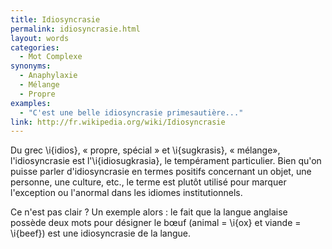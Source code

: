 ```yaml
---
title: Idiosyncrasie
permalink: idiosyncrasie.html
layout: words
categories:
  - Mot Complexe
synonyms:
  - Anaphylaxie
  - Mélange
  - Propre
examples:
  - "C'est une belle idiosyncrasie primesautière..."
link: http://fr.wikipedia.org/wiki/Idiosyncrasie
---
```


Du grec \i{idios}, « propre, spécial » et \i{sugkrasis}, « mélange», l'idiosyncrasie est l'\i{idiosugkrasia}, le tempérament particulier. Bien qu'on puisse parler d'idiosyncrasie en termes positifs concernant un objet, une personne, une culture, etc., le terme est plutôt utilisé pour marquer l'exception ou l'anormal dans les idiomes institutionnels.

Ce n'est pas clair ? Un exemple alors : le fait que la langue anglaise possède deux mots pour désigner le bœuf (animal = \i{ox} et viande = \i{beef}) est une idiosyncrasie de la langue.
